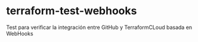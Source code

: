 # terraform-test-webhooks


Test para verificar la integración entre GitHub y TerraformCLoud basada en WebHooks


